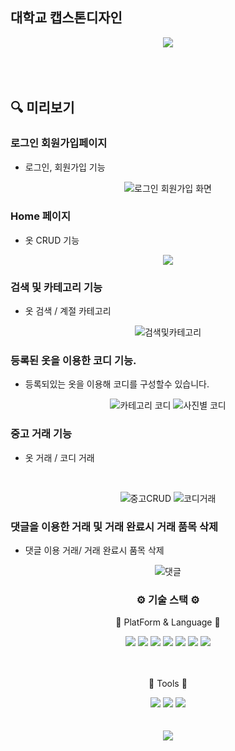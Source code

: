 ## 대학교 캡스톤디자인 
<div align='center'>
<img src="https://capsule-render.vercel.app/api?type=wave&color=auto&height=300&section=header&text=Closet%20&fontSize=90" />
</div>
<br><br><br>

## 🔍 미리보기

### 로그인 회원가입페이지

- 로그인, 회원가입 기능
<div align="center">

![로그인 회원가입 화면](https://github.com/hcb1999/Secondtimescduler/assets/79966891/300b1a1e-a42d-46ef-9106-3091140e36c5)

</div>


### Home 페이지
- 옷 CRUD 기능
  
<div align="center">
<img src="https://github.com/hcb1999/Secondtimescduler/assets/79966891/727cb453-7926-45ee-9f7e-1642903aa825" />
</div>


### 검색 및 카테고리 기능
- 옷 검색 / 계절 카테고리
  
<div align="center">

![검색및카테고리](https://github.com/hcb1999/Secondtimescduler/assets/79966891/087f39fc-da00-4312-a765-efb2ea8ee674)
</div>

### 등록된 옷을 이용한 코디 기능.
- 등록되있는 옷을 이용해 코디를 구성할수 있습니다.
<div align="center">

![카테고리 코디](https://github.com/hcb1999/Secondtimescduler/assets/79966891/64797f0a-7ba1-4d41-861a-41d91ab92004)
![사진별 코디](https://github.com/hcb1999/Secondtimescduler/assets/79966891/81319c8f-12af-4d11-9ea2-a7ddeb78f967)
</div>

### 중고 거래 기능
- 옷 거래 / 코디 거래
<br>
<div align="center">

![중고CRUD](https://github.com/hcb1999/Secondtimescduler/assets/79966891/a0f95a43-eee6-4825-bbb1-f9094d2f0fd0) 
![코디거래](https://github.com/hcb1999/Secondtimescduler/assets/79966891/0b935e77-36ec-4326-8327-6d38c8421055)

</div>

### 댓글을 이용한 거래 및 거래 완료시 거래 품목 삭제
- 댓글 이용 거래/ 거래 완료시 품목 삭제
<div align="center">

![댓글](https://github.com/hcb1999/Secondtimescduler/assets/79966891/b2b0507b-6457-4c35-8396-1d7ac7ff1e82)
</div>



<div align='center'>
 <h3>⚙️ 기술 스택 ⚙️</h3>
 <p>📖 PlatForm & Language 📖</p>
 </div>
 <div align='center'>
 <img src="https://img.shields.io/badge/JavaScript-ECD53F?style=flat&logo=JavaScript&logoColor=white"/>
 <img src="https://img.shields.io/badge/HTML5-E34F26?style=flat&logo=HTML5&logoColor=white" />
	<img src="https://img.shields.io/badge/CSS3-1572B6?style=flat&logo=CSS3&logoColor=white" />
	<img src="https://img.shields.io/badge/Ejs-1572B6?style=flat&logo=EJS&logoColor=white" />
	<img src="https://img.shields.io/badge/Express-000000?style=flat&logo=Express&logoColor=white" />
	<img src="https://img.shields.io/badge/Node.js-339933?style=flat&logo=Node.js&logoColor=white" />
	<img src="https://img.shields.io/badge/BootStrap-7952B3?style=flat&logo=BootStrap&logoColor=white" />
</div>
</br>
</br>
<div align='center'>
 <p>📖 Tools 📖</p>
 </div>
 <div align='center'>
	<img src="https://img.shields.io/badge/GITHUB-1572B6?style=flat&logo=GitHub&logoColor=white" />
	<img src="https://img.shields.io/badge/Visual Studio Code-1572B6?style=flat&logo=Visual Studio Code&logoColor=white" />
	<img src="https://img.shields.io/badge/MySql-000000?style=flat&logo=MySql&logoColor=white" />
	</div>
	 </br>
</br>
	 <div align='center'>
	<img src="https://github-readme-stats.vercel.app/api/top-langs/?username=hcb1999&layout=compact">
	</div>

